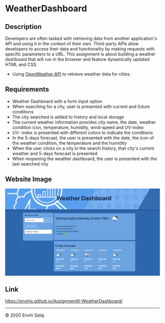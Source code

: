 # WeatherDashboard

## Description
Developers are often tasked with retrieving data from another application's API and using it in the context of their own. Third-party APIs allow developers to access their data and functionality by making requests with specific parameters to a URL. This assignment is about building a weather dashboard that will run in the browser and feature dynamically updated HTML and CSS. 
* Using [OpenWeather API](https://openweathermap.org/api) to retrieve weather data for cities.

## Requirements
* Weather Dashboard with a form input option
* When searching for a city, user is presented with current and future conditions
* The city searched is added to history and local storage
* The current weather information provides city name, the date, weather condition icon, temperature, humidity, wind-speed and UV-index
* UV- index is presented with different colors to indicate the conditions
* In the 5-days forecast, the user is presented with the date, the icon of the weather condition, the temperature and the humidity
* When the user clicks on a city in the search history, that city's current weather and 5-days forecast is presented
* When reopening the weather dashboard, the user is presented with the last searched city

## Website Image

![WeatherDashboardScr](/Assets/WeatherDashboardScr.png)

## Link
https://enxhis.github.io/Assignment6-WeatherDashboard/

---
© 2020 Enxhi Salaj
